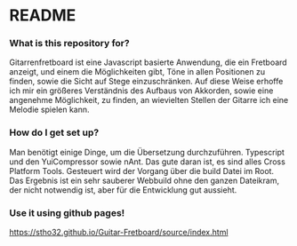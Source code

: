 # README #

### What is this repository for? ###

Gitarrenfretboard ist eine Javascript basierte Anwendung, die ein Fretboard anzeigt, und einem die Möglichkeiten gibt, Töne in allen Positionen zu finden, sowie die Sicht auf Stege einzuschränken.
Auf diese Weise erhoffe ich mir ein größeres Verständnis des Aufbaus von Akkorden, sowie eine angenehme Möglichkeit, zu finden, an wievielten Stellen der Gitarre ich eine Melodie spielen kann. 


### How do I get set up? ###

Man benötigt einige Dinge, um die Übersetzung durchzuführen. Typescript und den YuiCompressor sowie nAnt. Das gute daran ist, es sind alles Cross Platform Tools. Gesteuert wird der Vorgang über die build Datei im Root. Das Ergebnis ist ein sehr sauberer Webbuild ohne den ganzen Dateikram, der nicht notwendig ist, aber für die Entwicklung gut aussieht.

### Use it using github pages!

https://stho32.github.io/Guitar-Fretboard/source/index.html

